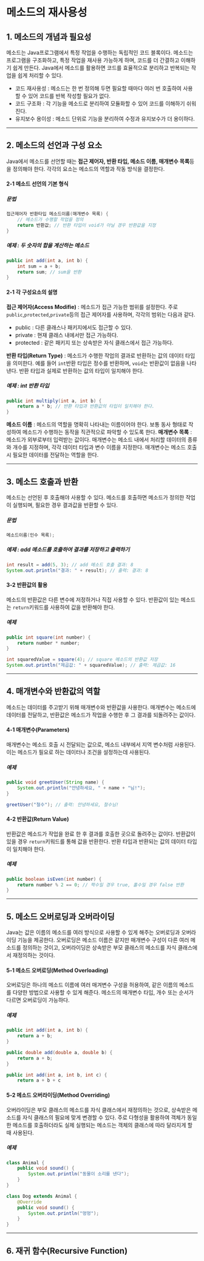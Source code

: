 # 메소드의 재사용성
## 1. 메소드의 개념과 필요성
메소드는 Java프로그램에서 특정 작업을 수행하는 독립적인 코드 블록이다. 메소드는 프로그램을 구조화하고, 특정 작업을 재사용 가능하게 하며, 코드를 더 간결하고 이해하기 쉽게 만든다. Java에서 메소드를 활용하면 코드를 효율적으로 분리하고 반복되는 작업을 쉽게 처리할 수 있다.
+ 코드 재사용성 : 메소드는 한 번 정의해 두면 필요할 때마다 여러 번 호출하여 사용할 수 있어 코드를 반복 작성할 필요가 없다.
+ 코드 구조화 : 각 기능을 메소드로 분리하여 모듈화할 수 있어 코드를 이해하기 쉬워진다.
+ 유지보수 용이성 : 메소드 단위로 기능을 분리하여 수정과 유지보수가 더 용이하다.

-----------------------
## 2. 메소드의 선언과 구성 요소
Java에서 메소드를 선언할 때는 **접근 제어자, 반환 타입, 메소드 이름, 매개변수 목록**등을 정의해야 한다. 각각의 요소는 메소드의 역할과 작동 방식을 결정한다.

#### 2-1 메소드 선언의 기본 형식
##### 문법
```java
접근제어자 반환타입 메소드이름(매개변수 목록) {
    // 메소드가 수행할 작업을 정의
    return 반환값; // 반환 타입이 void가 아닐 경우 반환값을 지정
}
``` 
##### 예제 : 두 숫자의 합을 계산하는 메소드
```java
public int add(int a, int b) {
    int sum = a + b;
    return sum; // sum을 반환
}
```

#### 2-1 각 구성요소의 설명
**접근 제어자(Access Modifie)** : 메소드가 접근 가능한 범위를 설정한다. 주로 ```public```,```protected```,```private```등의 접근 제어자를 사용하며, 각각의 범위는 다음과 같다.
+ public : 다른 클래스나 패키지에서도 접근할 수 있다.
+ private : 현재 클래스 내에서만 접근 가능하다.
+ protected : 같은 패키지 또는 상속받은 자식 클래스에서 접근 가능하다.

**반환 타입(Return Type)** : 메소드가 수행한 작업의 결과로 반환하는 값의 데이터 타입을 의미한다. 예를 들어 ```int```반환 타입은 정수를 반환하며, ```void```는 반환값이 없음을 나타낸다. 반환 타입과 실제로 반환하는 값의 타입이 일치해야 한다.
##### 예제 : int 반환 타입
```java
public int multiply(int a, int b) {
    return a * b; // 반환 타입과 반환값의 타입이 일치해야 한다.
}
```
**메소드 이름** : 메소드의 역할을 명확히 나타내는 이름이어야 한다. 보통 동사 형태로 작성하여 메소드가 수행하는 동작을 직관적으로 파악할 수 있도록 한다.
**매개변수 목록** : 메소드가 외부로부터 입력받는 값이다. 매개변수는 메소드 내에서 처리할 데이터의 종류와 개수를 지정하며, 각각 데이터 타입과 변수 이름을 지정한다. 매개변수는 메소드 호출 시 필요한 데이터를 전달하는 역할을 한다.

----------------------
## 3. 메소드 호출과 반환
메소드는 선언된 후 호출해야 사용할 수 있다. 메소드를 호출하면 메소드가 정의한 작업이 실행되며, 필요한 경우 결과값을 반환할 수 있다.
##### 문법
```java
메소드이름(인수 목록);
```
##### 예제 : add 메소드를 호출하여 결과를 저장하고 출력하기
```java
int result = add(5, 3); // add 메소드 호출 결과: 8
System.out.println("결과: " + result); // 출력: 결과: 8
```
#### 3-2 반환값의 활용
메소드의 반환값은 다른 변수에 저정하거나 직접 사용할 수 있다. 반환값이 있는 메소드는 ```return```키워드를 사용하여 값을 반환해야 한다.
##### 예제
```java
public int square(int number) {
    return number * number;
}

int squaredValue = square(4); // square 메소드의 반환값 저장
System.out.println("제곱값: " + squaredValue); // 출력: 제곱값: 16
```
----------------------------
## 4. 매개변수와 반환값의 역할
메소드는 데이터를 주고받기 위해 매개변수와 반환값을 사용한다. 매개변수는 메소드에 데이터를 전달하고, 반환값은 메소드가 작업을 수행한 후 그 결과를 되돌려주는 값이다.

#### 4-1 매개변수(Parameters)
매개변수는 메소드 호출 시 전달되는 값으로, 메소드 내부에서 지역 변수처럼 사용된다. 이는 메소드가 필요로 하는 데이터나 조건을 설정하는데 사용된다.
##### 예제
```java
public void greetUser(String name) {
    System.out.println("안녕하세요, " + name + "님!");
}

greetUser("철수"); // 출력: 안녕하세요, 철수님!
```

#### 4-2 반환값(Return Value)
반환값은 메소드가 작업을 완료 한 후 결과를 호출한 곳으로 돌려주는 값이다. 반환값이 있을 경우 ```return```키워드를 통해 값을 반환한다. 반환 타입과 반환되는 값의 데이터 타입이 일치해야 한다.
##### 예제
```java
public boolean isEven(int number) {
    return number % 2 == 0; // 짝수일 경우 true, 홀수일 경우 false 반환
}
```
------------------
## 5. 메소드 오버로딩과 오버라이딩
Java는 값은 이름의 메소드를 여러 방식으로 사용할 수 있게 해주는 오버로딩과 오버라이딩 기능을 제공한다. 오버로딩은 메소드 이름은 같지만 매개변수 구성이 다른 여러 메소드를 정의하는 것이고, 오버라이딩은 상속받은 부모 클래스의 메소드를 자식 클래스에서 재정의하는 것이다.

#### 5-1 메소드 오버로딩(Method Overloading)
오버로딩은 하나의 메소드 이름에 여러 매겨변수 구성을 허용하여, 같은 이름의 메소드를 다양한 방법으로 사용할 수 있게 해준다. 메소드의 매개변수 타입, 개수 또는 순서가 다르면 오버로딩이 가능하다.
##### 예제
```java
public int add(int a, int b) {
    return a + b;
}

public double add(double a, double b) {
    return a + b;
}

public int add(int a, int b, int c) {
    return a + b + c
```
#### 5-2 메소드 오버라이딩(Method Overriding)
오버라이딩은 부모 클래스의 메소드를 자식 클래스에서 재정의하는 것으로, 상속받은 메소드를 자식 클래스의 필요에 맞게 변경할 수 있다. 주로 다형성을 활용하여 객체가 동일한 메소드를 호출하더라도 실제 실행되는 메소드는 객체의 클래스에 따라 달라지게 할 때 사용된다.
##### 예제
```java
class Animal {
    public void sound() {
        System.out.println("동물이 소리를 낸다");
    }
}

class Dog extends Animal {
    @Override
    public void sound() {
        System.out.println("멍멍");
    }
}
```
--------------------
## 6. 재귀 함수(Recursive Function)
